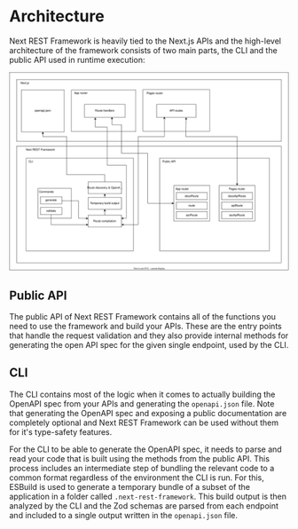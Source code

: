 # Architecture

Next REST Framework is heavily tied to the Next.js APIs and the high-level architecture of the framework consists of two main parts, the CLI and the public API used in runtime execution:

![High-level architecture](./docs/static/high-level-architecture.svg)

## Public API

The public API of Next REST Framework contains all of the functions you need to use the framework and build your APIs. These are the entry points that handle the request validation and they also provide internal methods for generating the open API spec for the given single endpoint, used by the CLI.

## CLI

The CLI contains most of the logic when it comes to actually building the OpenAPI spec from your APIs and generating the `openapi.json` file. Note that generating the OpenAPI spec and exposing a public documentation are completely optional and Next REST Framework can be used without them for it's type-safety features.

For the CLI to be able to generate the OpenAPI spec, it needs to parse and read your code that is built using the methods from the public API. This process includes an intermediate step of bundling the relevant code to a common format regardless of the environment the CLI is run. For this, ESBuild is used to generate a temporary bundle of a subset of the application in a folder called `.next-rest-framework`. This build output is then analyzed by the CLI and the Zod schemas are parsed from each endpoint and included to a single output written in the `openapi.json` file.
